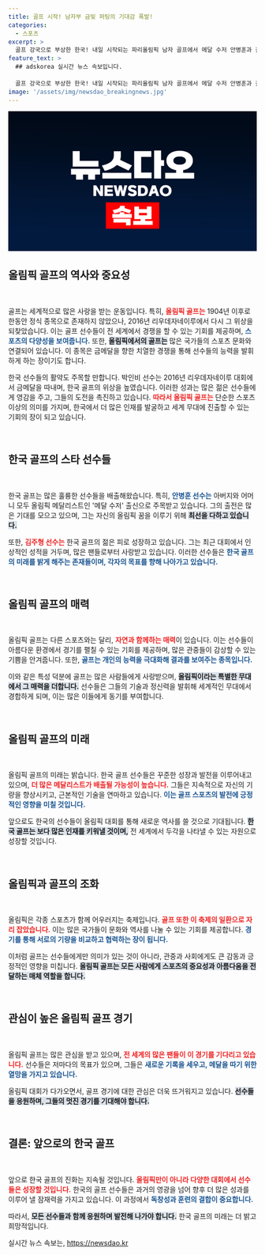 ```yaml
---
title: 골프 시작! 남자부 금빛 퍼팅의 기대감 폭발!
categories:
  - 스포츠
excerpt: >
  골프 강국으로 부상한 한국! 내일 시작되는 파리올림픽 남자 골프에서 메달 수저 안병훈과 젊은 혈기 김주형이 금빛 퍼팅에 도전합니다. 올림픽 DNA를 이어받은 그들의 여정, 함께 지켜보세요!
feature_text: >
  ## adskorea 실시간 뉴스 속보입니다.

  골프 강국으로 부상한 한국! 내일 시작되는 파리올림픽 남자 골프에서 메달 수저 안병훈과 젊은 혈기 김주형이 금빛 퍼팅에 도전합니다. 올림픽 DNA를 이어받은 그들의 여정, 함께 지켜보세요!
image: '/assets/img/newsdao_breakingnews.jpg'
---
```


<p><img src="/assets/img/newsdao_breakingnews.jpg" alt="adskorea 속보" /></p>

<h2 data-ke-size="size26">올림픽 골프의 역사와 중요성</h2>

<p data-ke-size="size16">&nbsp;</p> 

<p>골프는 세계적으로 많은 사랑을 받는 운동입니다. 특히, <b><span style="color: #ee2323;">올림픽 골프는</span></b> 1904년 이후로 한동안 정식 종목으로 존재하지 않았으나, 2016년 리우데자네이루에서 다시 그 위상을 되찾았습니다. 이는 골프 선수들이 전 세계에서 경쟁을 할 수 있는 기회를 제공하며, <b><span style="color: #1a5490;">스포츠의 다양성을 보여줍니다.</span></b> 또한, <b><span style="background-color: #21538527;">올림픽에서의 골프는</span></b> 많은 국가들의 스포츠 문화와 연결되어 있습니다. 이 종목은 금메달을 향한 치열한 경쟁을 통해 선수들의 능력을 발휘하게 하는 장이기도 합니다. </p>

<p>한국 선수들의 활약도 주목할 만합니다. 박인비 선수는 2016년 리우데자네이루 대회에서 금메달을 따내며, 한국 골프의 위상을 높였습니다. 이러한 성과는 많은 젊은 선수들에게 영감을 주고, 그들의 도전을 촉진하고 있습니다. <b><span style="color: #ee2323;">따라서 올림픽 골프는</span></b> 단순한 스포츠 이상의 의미를 가지며, 한국에서 더 많은 인재를 발굴하고 세계 무대에 진출할 수 있는 기회의 장이 되고 있습니다. </p>

<p data-ke-size="size16">&nbsp;</p> 

<h2 data-ke-size="size26">한국 골프의 스타 선수들</h2>

<p data-ke-size="size16">&nbsp;</p> 

<p>한국 골프는 많은 훌륭한 선수들을 배출해왔습니다. 특히, <b><span style="color: #1a5490;">안병훈 선수는</span></b> 아버지와 어머니 모두 올림픽 메달리스트인 '메달 수저' 출신으로 주목받고 있습니다. 그의 출전은 많은 기대를 모으고 있으며, 그는 자신의 올림픽 꿈을 이루기 위해 <b><span style="background-color: #21538527;">최선을 다하고 있습니다.</span></b></p>

<p>또한, <b><span style="color: #ee2323;">김주형 선수는</span></b> 한국 골프의 젊은 피로 성장하고 있습니다. 그는 최근 대회에서 인상적인 성적을 거두며, 많은 팬들로부터 사랑받고 있습니다. 이러한 선수들은 <b><span style="color: #1a5490;">한국 골프의 미래를 밝게 해주는 존재들이며, 각자의 목표를 향해 나아가고 있습니다.</span></b></p>

<p data-ke-size="size16">&nbsp;</p> 

<h2 data-ke-size="size26">올림픽 골프의 매력</h2>

<p data-ke-size="size16">&nbsp;</p> 

<p>올림픽 골프는 다른 스포츠와는 달리, <b><span style="color: #ee2323;">자연과 함께하는 매력</span></b>이 있습니다. 이는 선수들이 아름다운 환경에서 경기를 펼칠 수 있는 기회를 제공하며, 많은 관중들이 감상할 수 있는 기쁨을 안겨줍니다. 또한, <b><span style="color: #1a5490;">골프는 개인의 능력을 극대화해 결과를 보여주는 종목입니다.</span></b> </p>

<p>이와 같은 특성 덕분에 골프는 많은 사람들에게 사랑받으며, <b><span style="background-color: #21538527;">올림픽이라는 특별한 무대에서 그 매력을 더합니다.</span></b> 선수들은 그들의 기술과 정신력을 발휘해 세계적인 무대에서 경합하게 되며, 이는 많은 이들에게 동기를 부여합니다. </p>

<p data-ke-size="size16">&nbsp;</p> 

<h2 data-ke-size="size26">올림픽 골프의 미래</h2>

<p data-ke-size="size16">&nbsp;</p> 

<p>올림픽 골프의 미래는 밝습니다. 한국 골프 선수들은 꾸준한 성장과 발전을 이루어내고 있으며, <b><span style="color: #ee2323;">더 많은 메달리스트가 배출될 가능성이 높습니다.</span></b> 그들은 지속적으로 자신의 기량을 향상시키고, 근본적인 기술을 연마하고 있습니다. <b><span style="color: #1a5490;">이는 골프 스포츠의 발전에 긍정적인 영향을 미칠 것입니다.</span></b> </p>

<p>앞으로도 한국의 선수들이 올림픽 대회를 통해 새로운 역사를 쓸 것으로 기대됩니다. <b><span style="background-color: #21538527;">한국 골프는 보다 많은 인재를 키워낼 것이며,</span></b> 전 세계에서 두각을 나타낼 수 있는 자원으로 성장할 것입니다. </p>

<p data-ke-size="size16">&nbsp;</p> 

<h2 data-ke-size="size26">올림픽과 골프의 조화</h2>

<p data-ke-size="size16">&nbsp;</p> 

<p>올림픽은 각종 스포츠가 함께 어우러지는 축제입니다. <b><span style="color: #ee2323;">골프 또한 이 축제의 일환으로 자리 잡았습니다.</span></b> 이는 많은 국가들이 문화와 역사를 나눌 수 있는 기회를 제공합니다. <b><span style="color: #1a5490;">경기를 통해 서로의 기량을 비교하고 협력하는 장이 됩니다.</span></b> </p>

<p>이처럼 골프는 선수들에게만 의미가 있는 것이 아니라, 관중과 사회에게도 큰 감동과 긍정적인 영향을 미칩니다. <b><span style="background-color: #21538527;">올림픽 골프는 모든 사람에게 스포츠의 중요성과 아름다움을 전달하는 매체 역할을 합니다.</span></b> </p>

<p data-ke-size="size16">&nbsp;</p> 

<h2 data-ke-size="size26">관심이 높은 올림픽 골프 경기</h2>

<p data-ke-size="size16">&nbsp;</p> 

<p>올림픽 골프는 많은 관심을 받고 있으며, <b><span style="color: #ee2323;">전 세계의 많은 팬들이 이 경기를 기다리고 있습니다.</span></b> 선수들은 저마다의 목표가 있으며, 그들은 <b><span style="color: #1a5490;">새로운 기록을 세우고, 메달을 따기 위한 열망을 가지고 있습니다.</span></b> </p>

<p>올림픽 대회가 다가오면서, 골프 경기에 대한 관심은 더욱 뜨거워지고 있습니다. <b><span style="background-color: #21538527;">선수들을 응원하며, 그들의 멋진 경기를 기대해야 합니다.</span></b> </p>

<p data-ke-size="size16">&nbsp;</p> 

<h2 data-ke-size="size26">결론: 앞으로의 한국 골프</h2>

<p data-ke-size="size16">&nbsp;</p> 

<p>앞으로 한국 골프의 진화는 지속될 것입니다. <b><span style="color: #ee2323;">올림픽만이 아니라 다양한 대회에서 선수들은 성장할 것입니다.</span></b> 한국의 골프 선수들은 과거의 영광을 넘어 향후 더 많은 성과를 이루어 낼 잠재력을 가지고 있습니다. 이 과정에서 <b><span style="color: #1a5490;">독창성과 훈련의 결합이 중요합니다.</span></b></p>

<p>따라서, <b><span style="background-color: #21538527;">모든 선수들과 함께 응원하며 발전해 나가야 합니다.</span></b> 한국 골프의 미래는 더 밝고 희망적입니다.</p>
실시간 뉴스 속보는, <a href="https://newsdao.kr" rel="dofollow">https://newsdao.kr</a>


